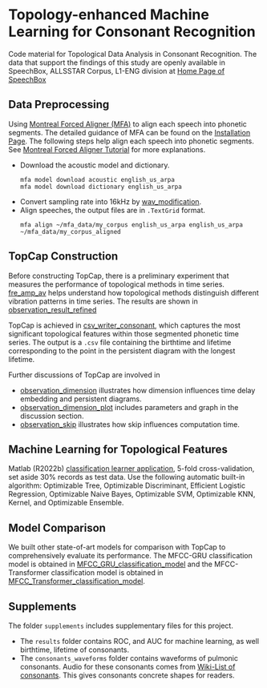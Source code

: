 # Topology-enhanced Machine Learning for Consonant Recognition
Code material for Topological Data Analysis in Consonant Recognition. The data that support the findings of this study are openly available in SpeechBox, ALLSSTAR Corpus, L1-ENG division at [Home Page of SpeechBox](https://speechbox.linguistics.northwestern.edu/#!/home)

## Data Preprocessing
Using [Montreal Forced Aligner (MFA)](https://montreal-forced-aligner.readthedocs.io/en/latest/index.html) to align each speech into phonetic segments. The detailed guidance of MFA can be found on the [Installation Page](https://montreal-forced-aligner.readthedocs.io/en/latest/installation.html). The following steps help align each speech into phonetic segments. See [Montreal Forced Aligner Tutorial](https://eleanorchodroff.com/tutorial/montreal-forced-aligner.html) for more explanations.

- Download the acoustic model and dictionary.
  ```
  mfa model download acoustic english_us_arpa
  mfa model download dictionary english_us_arpa
  ```
- Convert sampling rate into 16kHz by [wav_modification](https://github.com/AnnFeng233/TDA_Consonant_Recognition/blob/main/wav_modification.ipynb).  
- Align speeches, the output files are in `.TextGrid` format.
  ```
  mfa align ~/mfa_data/my_corpus english_us_arpa english_us_arpa ~/mfa_data/my_corpus_aligned
  ```

## TopCap Construction
Before constructing TopCap, there is a preliminary experiment that measures the performance of topological methods in time series. [fre_amp_av](https://github.com/AnnFeng233/TDA_Consonant_Recognition/blob/main/fre_amp_av.ipynb) helps understand how topological methods distinguish different vibration patterns in time series. The results are shown in [observation_result_refined](https://github.com/AnnFeng233/TDA_Consonant_Recognition/blob/main/observation_result_refined.ipynb)

TopCap is achieved in [csv_writer_consonant](https://github.com/AnnFeng233/TDA_Consonant_Recognition/blob/main/csv_writer_consonant.ipynb), which captures the most significant topological features within those segmented phonetic time series. The output is a `.csv` file containing the birthtime and lifetime corresponding to the point in the persistent diagram with the longest lifetime.  

Further discussions of TopCap are involved in 
- [observation_dimension](https://github.com/AnnFeng233/TDA_Consonant_Recognition/blob/main/observation_dimension.ipynb) illustrates how dimension influences time delay embedding and persistent diagrams.
- [observation_dimension_plot](https://github.com/AnnFeng233/TDA_Consonant_Recognition/blob/main/observation_dimension_plot.ipynb) includes parameters and graph in the discussion section.
- [observation_skip](https://github.com/AnnFeng233/TDA_Consonant_Recognition/blob/main/observation_skip.ipynb) illustrates how skip influences computation time.

## Machine Learning for Topological Features
Matlab (R2022b) [classification learner application](https://www.mathworks.com/help/stats/classificationlearner-app.html), 5-fold cross-validation, set aside 30\% records as test data. Use the following automatic built-in algorithm: Optimizable Tree, Optimizable Discriminant, Efficient Logistic Regression, Optimizable Naive Bayes, Optimizable SVM, Optimizable KNN, Kernel, and Optimizable Ensemble.

## Model Comparison
We built other state-of-art models for comparison with TopCap to comprehensively evaluate its performance. The MFCC-GRU classification model is obtained in [MFCC_GRU_classification_model](https://github.com/sustech-topology/TopCap/blob/main/model%20comparison/MFCC_GRU_classification_model.py) and the MFCC-Transformer classification model is obtained in [MFCC_Transformer_classification_model](https://github.com/sustech-topology/TopCap/blob/main/model%20comparison/MFCC_Transformer_classification_model.py).

## Supplements
The folder `supplements` includes supplementary files for this project. 

- The `results` folder contains ROC, and AUC for machine learning, as well birthtime, lifetime of consonants.
- The `consonants_waveforms` folder contains waveforms of pulmonic consonants. Audio for these consonants comes from [Wiki-List of consonants](https://en.wikipedia.org/wiki/List_of_consonants). This gives consonants concrete shapes for readers.


